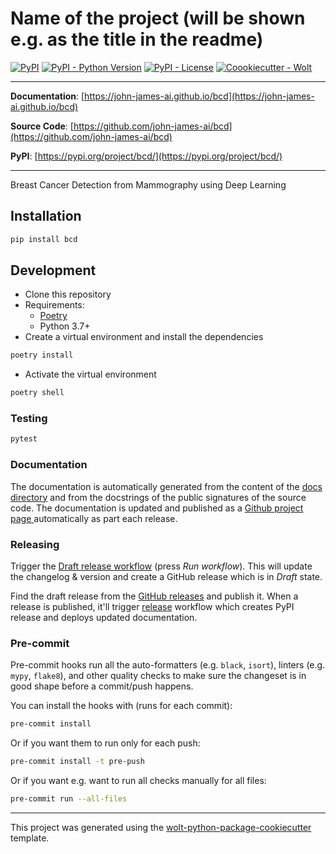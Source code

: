 # Name of the project (will be shown e.g. as the title in the readme)

[![PyPI](https://img.shields.io/pypi/v/bcd?style=flat-square)](https://pypi.python.org/pypi/bcd/)
[![PyPI - Python Version](https://img.shields.io/pypi/pyversions/bcd?style=flat-square)](https://pypi.python.org/pypi/bcd/)
[![PyPI - License](https://img.shields.io/pypi/l/bcd?style=flat-square)](https://pypi.python.org/pypi/bcd/)
[![Coookiecutter - Wolt](https://img.shields.io/badge/cookiecutter-Wolt-00c2e8?style=flat-square&logo=cookiecutter&logoColor=D4AA00&link=https://github.com/woltapp/wolt-python-package-cookiecutter)](https://github.com/woltapp/wolt-python-package-cookiecutter)


---

**Documentation**: [https://john-james-ai.github.io/bcd](https://john-james-ai.github.io/bcd)

**Source Code**: [https://github.com/john-james-ai/bcd](https://github.com/john-james-ai/bcd)

**PyPI**: [https://pypi.org/project/bcd/](https://pypi.org/project/bcd/)

---

Breast Cancer Detection from Mammography using Deep Learning

## Installation

```sh
pip install bcd
```

## Development

* Clone this repository
* Requirements:
  * [Poetry](https://python-poetry.org/)
  * Python 3.7+
* Create a virtual environment and install the dependencies

```sh
poetry install
```

* Activate the virtual environment

```sh
poetry shell
```

### Testing

```sh
pytest
```

### Documentation

The documentation is automatically generated from the content of the [docs directory](./docs) and from the docstrings
 of the public signatures of the source code. The documentation is updated and published as a [Github project page
 ](https://pages.github.com/) automatically as part each release.

### Releasing

Trigger the [Draft release workflow](https://github.com/john-james-ai/bcd/actions/workflows/draft_release.yml)
(press _Run workflow_). This will update the changelog & version and create a GitHub release which is in _Draft_ state.

Find the draft release from the
[GitHub releases](https://github.com/john-james-ai/bcd/releases) and publish it. When
 a release is published, it'll trigger [release](https://github.com/john-james-ai/bcd/blob/master/.github/workflows/release.yml) workflow which creates PyPI
 release and deploys updated documentation.

### Pre-commit

Pre-commit hooks run all the auto-formatters (e.g. `black`, `isort`), linters (e.g. `mypy`, `flake8`), and other quality
 checks to make sure the changeset is in good shape before a commit/push happens.

You can install the hooks with (runs for each commit):

```sh
pre-commit install
```

Or if you want them to run only for each push:

```sh
pre-commit install -t pre-push
```

Or if you want e.g. want to run all checks manually for all files:

```sh
pre-commit run --all-files
```

---

This project was generated using the [wolt-python-package-cookiecutter](https://github.com/woltapp/wolt-python-package-cookiecutter) template.
